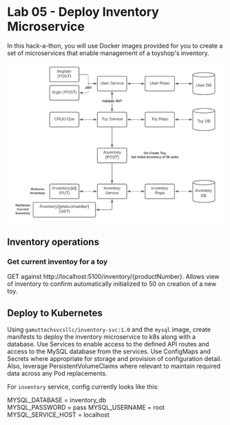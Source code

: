 # Lab 05 - Deploy Inventory Microservice

In this hack-a-thon, you will use Docker images provided for you to create a set of microservices that enable management of a toyshop's inventory.

![](arch.png)

## Inventory operations

### Get current inventoy for a toy

GET against http://localhost:5100/inventory/{productNumber}. Allows view of inventory to confirm automatically initialized to 50 on creation of a new toy.

## Deploy to Kubernetes

Using `gamuttechsvcsllc/inventory-svc:1.0` and the `mysql` image, create manifests to deploy the inventory microservice to k8s along with a database. Use Services to enable access to the defined API routes and access to the MySQL database from the services. Use ConfigMaps and Secrets where appropriate for storage and provision of configuration detail. Also, leverage PersistentVolumeClaims where relevant to maintain required data across any Pod replacements.

For `inventory` service, config currently looks like this:

MYSQL_DATABASE = inventory_db  
MYSQL_PASSWORD = pass
MYSQL_USERNAME = root
MYSQL_SERVICE_HOST = localhost
